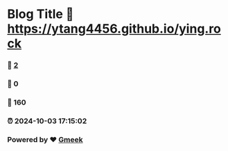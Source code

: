 # Blog Title :link: https://ytang4456.github.io/ying.rock 
### :page_facing_up: [2](https://ytang4456.github.io/ying.rock/tag.html) 
### :speech_balloon: 0 
### :hibiscus: 160 
### :alarm_clock: 2024-10-03 17:15:02 
### Powered by :heart: [Gmeek](https://github.com/Meekdai/Gmeek)
